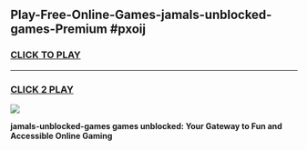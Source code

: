 
## Play-Free-Online-Games-jamals-unblocked-games-Premium #pxoij
<h3>
<a href="https://premium.freeplayer.one?title=jamals-unblocked-games&ref=8M">CLICK TO PLAY</a></h3>
<hr>

<h3>
<a href="https://premium.freeplayer.one?title=jamals-unblocked-games&ref=8M">CLICK 2 PLAY</a>
  
</h3>

<a href="https://premium.freeplayer.one?title=jamals-unblocked-games&ref=8M"><img src="https://clearcache.store/games.png"></a>


**jamals-unblocked-games games unblocked: Your Gateway to Fun and Accessible Online Gaming**
